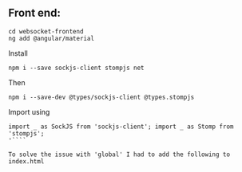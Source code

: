 ## Front end:


```ng new websocket-frontend
cd websocket-frontend
ng add @angular/material
```` 


Install

```
npm i --save sockjs-client stompjs net
```` 
Then

```
npm i --save-dev @types/sockjs-client @types.stompjs
```` 
Import using

```
import _ as SockJS from 'sockjs-client'; import _ as Stomp from 'stompjs';
'```` 

To solve the issue with 'global' I had to add the following to index.html


````
<script type="application/javascript"> var global = window; </script>
```` 
